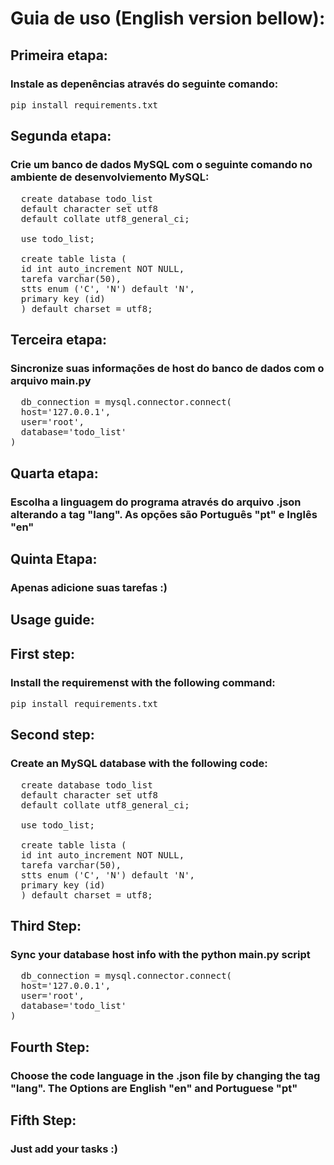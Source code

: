 <strong><h1>Guia de uso (English version bellow):</h1></strong>

<strong><h2>Primeira etapa:</h2></strong>

<h3>Instale as depenências através do seguinte comando:</h3>

<pre>pip install requirements.txt</pre>

<strong><h2>Segunda etapa:</h2></strong>

<h3>Crie um banco de dados MySQL com o seguinte comando no ambiente de desenvolviemento MySQL:</h3>

<pre>
  create database todo_list
  default character set utf8
  default collate utf8_general_ci;
  
  use todo_list;
  
  create table lista (
  id int auto_increment NOT NULL,
  tarefa varchar(50),
  stts enum ('C', 'N') default 'N',
  primary key (id)
  ) default charset = utf8;
</pre>

<strong><h2>Terceira etapa:</h2></strong>

<h3>Sincronize suas informações de host do banco de dados com o arquivo main.py</h3>

<pre>
  db_connection = mysql.connector.connect(
  host='127.0.0.1',
  user='root',
  database='todo_list'
)
</pre>

<strong><h2>Quarta etapa:</h2></strong>

<h3>Escolha a linguagem do programa através do arquivo .json alterando a tag "lang". As opções são Português "pt" e Inglês "en"</h3>

<strong><h2>Quinta Etapa:</h2></strong>

<h3>Apenas adicione suas tarefas :)</h3>

<strong><h2>Usage guide:</h2></strong>

<strong><h2>First step:</h2></strong>

<h3>Install the requiremenst with the following command:</h3>

<pre>pip install requirements.txt</pre>

<strong><h2>Second step:</h2></strong>

<h3>Create an MySQL database with the following code:</h3>

<pre>
  create database todo_list
  default character set utf8
  default collate utf8_general_ci;
  
  use todo_list;
  
  create table lista (
  id int auto_increment NOT NULL,
  tarefa varchar(50),
  stts enum ('C', 'N') default 'N',
  primary key (id)
  ) default charset = utf8;
</pre>

<strong><h2>Third Step:</h2></strong>

<h3>Sync your database host info with the python main.py script</h3>

<pre>
  db_connection = mysql.connector.connect(
  host='127.0.0.1',
  user='root',
  database='todo_list'
)
</pre>

<strong><h2>Fourth Step:</h2></strong>

<h3>Choose the code language in the .json file by changing the tag "lang". The Options are English "en" and Portuguese "pt"</h3>

<strong><h2>Fifth Step:</h2></strong>

<h3>Just add your tasks :)</h3>
